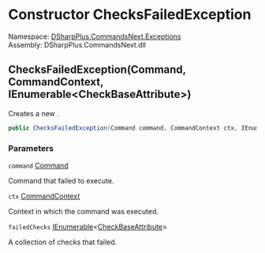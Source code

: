 # Constructor ChecksFailedException

Namespace: [DSharpPlus.CommandsNext.Exceptions](DSharpPlus.CommandsNext.Exceptions.md)  
Assembly: DSharpPlus.CommandsNext.dll

## <a id="DSharpPlus_CommandsNext_Exceptions_ChecksFailedException__ctor_DSharpPlus_CommandsNext_Command_DSharpPlus_CommandsNext_CommandContext_System_Collections_Generic_IEnumerable_DSharpPlus_CommandsNext_Attributes_CheckBaseAttribute__"></a>ChecksFailedException\(Command, CommandContext, IEnumerable<CheckBaseAttribute\>\)

Creates a new <xref href="DSharpPlus.CommandsNext.Exceptions.ChecksFailedException" data-throw-if-not-resolved="false"></xref>.

```csharp
public ChecksFailedException(Command command, CommandContext ctx, IEnumerable<CheckBaseAttribute> failedChecks)
```

### Parameters

`command` [Command](DSharpPlus.CommandsNext.Command.md)

Command that failed to execute.

`ctx` [CommandContext](DSharpPlus.CommandsNext.CommandContext.md)

Context in which the command was executed.

`failedChecks` [IEnumerable](https://learn.microsoft.com/dotnet/api/system.collections.generic.ienumerable\-1)<[CheckBaseAttribute](DSharpPlus.CommandsNext.Attributes.CheckBaseAttribute.md)\>

A collection of checks that failed.

